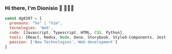 ### Hi there, I'm Dionisio 👋 👨🏽‍💻 

```javascript
const dg0397 = {
  pronouns: "he" | "him",
  tecnologies: 'Web',
  code: [Javascript, Typescript, HTML, CSS, Python],
  tools: [React, Redux, Node, Deno, Storybook, Styled-Components, Jest, Docker, NextJS],
  passion: ['New Technologies','Web development']
}
```
<!--
**dg0397/dg0397** is a ✨ _special_ ✨ repository because its `README.md` (this file) appears on your GitHub profile.

Here are some ideas to get you started:

- 🔭 I’m currently working on ...
- 🌱 I’m currently learning ...
- 👯 I’m looking to collaborate on ...
- 🤔 I’m looking for help with ...
- 💬 Ask me about ...
- 📫 How to reach me: ...
- 😄 Pronouns: ...
- ⚡ Fun fact: ...
-->
